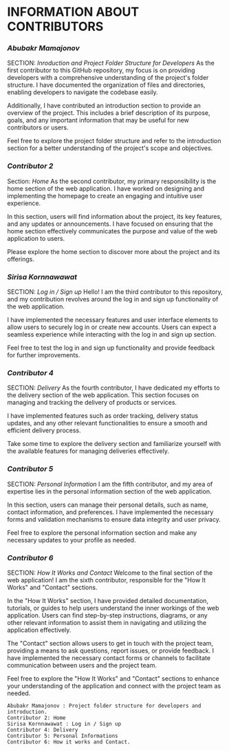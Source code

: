 # INFORMATION ABOUT CONTRIBUTORS

### *Abubakr Mamajonov*  
SECTION: _Inroduction and Project Folder Structure for Developers_
As the first contributor to this GitHub repository, my focus is on providing developers with a comprehensive understanding of the project's folder structure. I have documented the organization of files and directories, enabling developers to navigate the codebase easily.

Additionally, I have contributed an introduction section to provide an overview of the project. This includes a brief description of its purpose, goals, and any important information that may be useful for new contributors or users.

Feel free to explore the project folder structure and refer to the introduction section for a better understanding of the project's scope and objectives.

### *Contributor 2* 
Section: _Home_
As the second contributor, my primary responsibility is the home section of the web application. I have worked on designing and implementing the homepage to create an engaging and intuitive user experience.

In this section, users will find information about the project, its key features, and any updates or announcements. I have focused on ensuring that the home section effectively communicates the purpose and value of the web application to users.

Please explore the home section to discover more about the project and its offerings.

### *Sirisa Kornnawawat* 
SECTION: _Log in / Sign up_ 
Hello! I am the third contributor to this repository, and my contribution revolves around the log in and sign up functionality of the web application.

I have implemented the necessary features and user interface elements to allow users to securely log in or create new accounts. Users can expect a seamless experience while interacting with the log in and sign up section.

Feel free to test the log in and sign up functionality and provide feedback for further improvements.

### *Contributor 4* 
SECTION: _Delivery_
As the fourth contributor, I have dedicated my efforts to the delivery section of the web application. This section focuses on managing and tracking the delivery of products or services.

I have implemented features such as order tracking, delivery status updates, and any other relevant functionalities to ensure a smooth and efficient delivery process.

Take some time to explore the delivery section and familiarize yourself with the available features for managing deliveries effectively.

### *Contributor 5*
SECTION: _Personal Information_
I am the fifth contributor, and my area of expertise lies in the personal information section of the web application.

In this section, users can manage their personal details, such as name, contact information, and preferences. I have implemented the necessary forms and validation mechanisms to ensure data integrity and user privacy.

Feel free to explore the personal information section and make any necessary updates to your profile as needed.

### *Contributor 6*
SECTION: _How It Works and Contact_
Welcome to the final section of the web application! I am the sixth contributor, responsible for the "How It Works" and "Contact" sections.

In the "How It Works" section, I have provided detailed documentation, tutorials, or guides to help users understand the inner workings of the web application. Users can find step-by-step instructions, diagrams, or any other relevant information to assist them in navigating and utilizing the application effectively.

The "Contact" section allows users to get in touch with the project team, providing a means to ask questions, report issues, or provide feedback. I have implemented the necessary contact forms or channels to facilitate communication between users and the project team.

Feel free to explore the "How It Works" and "Contact" sections to enhance your understanding of the application and connect with the project team as needed.



```
Abubakr Mamajonov : Project folder structure for developers and introduction.
Contributor 2: Home
Sirisa Kornnawawat : Log in / Sign up
Contributor 4: Delivery
Contributor 5: Personal Informations
Contributor 6: How it works and Contact.
```